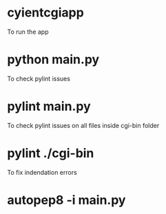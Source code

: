 # cyientcgiapp

To run the app 
# python main.py


To check pylint issues
# pylint main.py

To check pylint issues on all files inside cgi-bin folder
# pylint ./cgi-bin

To fix indendation errors
# autopep8 -i main.py